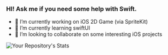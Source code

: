 ### HI! Ask me if you need some help with Swift.

- 🔭 I’m currently working on iOS 2D Game (via SpriteKit)
- 🌱 I’m currently learning swiftUI
- 👯 I’m looking to collaborate on some interesting iOS projects

![Your Repository's Stats](https://github-readme-stats.vercel.app/api/top-langs/?username=NickSagan&theme=blue-green)
